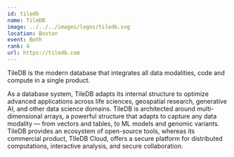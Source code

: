 ```yaml
---
id: tiledb
name: TileDB
image: ../../../images/logos/tiledb.svg
location: Boston
event: Both
rank: 4
url: https://tiledb.com
---
```

TileDB is the modern database that integrates all data modalities, code and compute in a single product. 

As a database system, TileDB adapts its internal structure to optimize advanced applications across life sciences, geospatial research, generative AI, and other data science domains. TileDB is architected around multi-dimensional arrays, a powerful structure that adapts to capture any data modality — from vectors and tables, to ML models and genomic variants. TileDB provides an ecosystem of open-source tools, whereas its commercial product, TIleDB Cloud, offers a secure platform for distributed computations, interactive analysis, and secure collaboration.